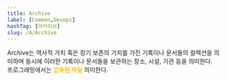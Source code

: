 ```yaml
---
title: Archive
label: [Common,Devops]
hashTag: [아카이브]
slug: /A/Archive
---
```

<p>Archive는 역사적 가치 혹은 장기 보존의 가치를 가진 기록이나 문서들의 컬렉션을 의미하며 동시에 이러한 기록이나 문서들을 보관하는 장소, 시설, 기관 등을 의미한다.<br />
프로그래밍에서는 <span style="color:#FFBF00; font-weight:bold;">압축된 파일</span> 의미한다.</p>
